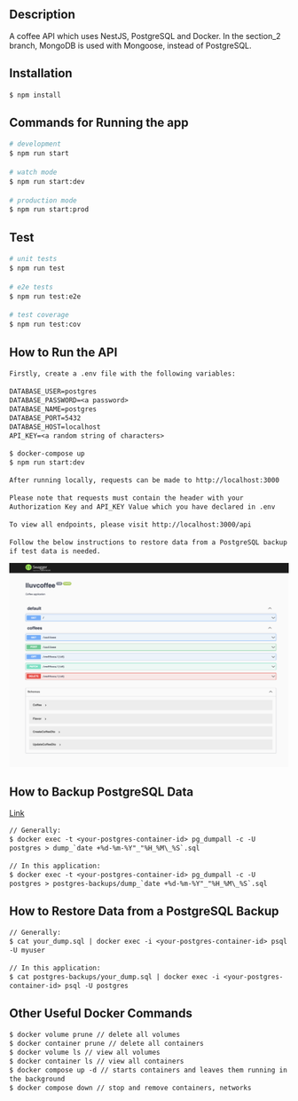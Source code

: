 ## Description

A coffee API which uses NestJS, PostgreSQL and Docker. In the section_2 branch, MongoDB is used with Mongoose, instead of PostgreSQL.

## Installation

```bash
$ npm install
```

## Commands for Running the app

```bash
# development
$ npm run start

# watch mode
$ npm run start:dev

# production mode
$ npm run start:prod
```

## Test

```bash
# unit tests
$ npm run test

# e2e tests
$ npm run test:e2e

# test coverage
$ npm run test:cov

```

## How to Run the API

```
Firstly, create a .env file with the following variables:

DATABASE_USER=postgres
DATABASE_PASSWORD=<a password>
DATABASE_NAME=postgres
DATABASE_PORT=5432
DATABASE_HOST=localhost
API_KEY=<a random string of characters>

$ docker-compose up
$ npm run start:dev

After running locally, requests can be made to http://localhost:3000

Please note that requests must contain the header with your Authorization Key and API_KEY Value which you have declared in .env

To view all endpoints, please visit http://localhost:3000/api

Follow the below instructions to restore data from a PostgreSQL backup if test data is needed.
```

![View](./images/swagger-api.png)

## How to Backup PostgreSQL Data

[Link](https://dev.to/siraphobk/how-to-persist-and-backup-postgresql-docker-container-b75)

```
// Generally:
$ docker exec -t <your-postgres-container-id> pg_dumpall -c -U postgres > dump_`date +%d-%m-%Y"_"%H_%M\_%S`.sql

// In this application:
$ docker exec -t <your-postgres-container-id> pg_dumpall -c -U postgres > postgres-backups/dump_`date +%d-%m-%Y"_"%H_%M\_%S`.sql

```

## How to Restore Data from a PostgreSQL Backup

```
// Generally:
$ cat your_dump.sql | docker exec -i <your-postgres-container-id> psql -U myuser

// In this application:
$ cat postgres-backups/your_dump.sql | docker exec -i <your-postgres-container-id> psql -U postgres

```

## Other Useful Docker Commands

```
$ docker volume prune // delete all volumes
$ docker container prune // delete all containers
$ docker volume ls // view all volumes
$ docker container ls // view all containers
$ docker compose up -d // starts containers and leaves them running in the background
$ docker compose down // stop and remove containers, networks
```
